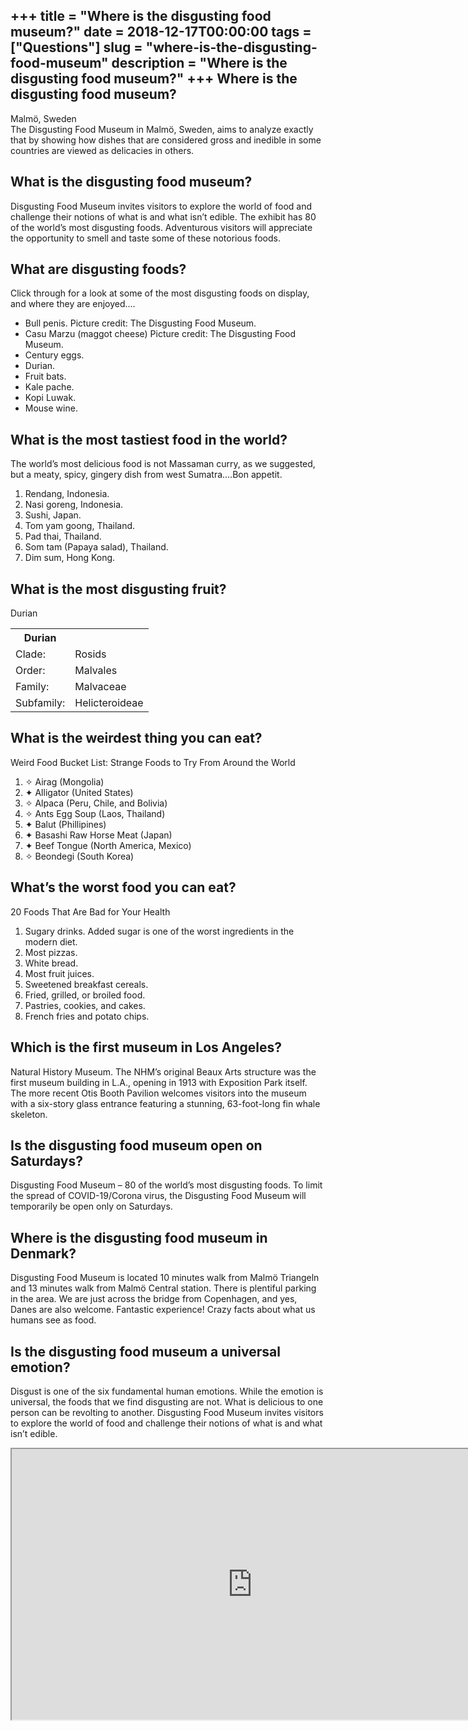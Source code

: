 +++
title = "Where is the disgusting food museum?"
date = 2018-12-17T00:00:00
tags = ["Questions"]
slug = "where-is-the-disgusting-food-museum"
description = "Where is the disgusting food museum?"
+++
Where is the disgusting food museum?
------------------------------------

Malmö, Sweden  
The Disgusting Food Museum in Malmö, Sweden, aims to analyze exactly that by showing how dishes that are considered gross and inedible in some countries are viewed as delicacies in others.

What is the disgusting food museum?
-----------------------------------

Disgusting Food Museum invites visitors to explore the world of food and challenge their notions of what is and what isn’t edible. The exhibit has 80 of the world’s most disgusting foods. Adventurous visitors will appreciate the opportunity to smell and taste some of these notorious foods.

What are disgusting foods?
--------------------------

Click through for a look at some of the most disgusting foods on display, and where they are enjoyed….

- Bull penis. Picture credit: The Disgusting Food Museum.
- Casu Marzu (maggot cheese) Picture credit: The Disgusting Food Museum.
- Century eggs.
- Durian.
- Fruit bats.
- Kale pache.
- Kopi Luwak.
- Mouse wine.

What is the most tastiest food in the world?
--------------------------------------------

The world’s most delicious food is not Massaman curry, as we suggested, but a meaty, spicy, gingery dish from west Sumatra….Bon appetit.

1. Rendang, Indonesia.
2. Nasi goreng, Indonesia.
3. Sushi, Japan.
4. Tom yam goong, Thailand.
5. Pad thai, Thailand.
6. Som tam (Papaya salad), Thailand.
7. Dim sum, Hong Kong.

What is the most disgusting fruit?
----------------------------------

Durian

<table><tr><th>Durian</th></tr><tr><td>Clade:</td><td>Rosids</td></tr><tr><td>Order:</td><td>Malvales</td></tr><tr><td>Family:</td><td>Malvaceae</td></tr><tr><td>Subfamily:</td><td>Helicteroideae</td></tr></table>

What is the weirdest thing you can eat?
---------------------------------------

Weird Food Bucket List: Strange Foods to Try From Around the World

1. ✧ Airag (Mongolia)
2. ✦ Alligator (United States)
3. ✧ Alpaca (Peru, Chile, and Bolivia)
4. ✧ Ants Egg Soup (Laos, Thailand)
5. ✦ Balut (Phillipines)
6. ✦ Basashi Raw Horse Meat (Japan)
7. ✦ Beef Tongue (North America, Mexico)
8. ✧ Beondegi (South Korea)

What’s the worst food you can eat?
----------------------------------

20 Foods That Are Bad for Your Health

1. Sugary drinks. Added sugar is one of the worst ingredients in the modern diet.
2. Most pizzas.
3. White bread.
4. Most fruit juices.
5. Sweetened breakfast cereals.
6. Fried, grilled, or broiled food.
7. Pastries, cookies, and cakes.
8. French fries and potato chips.

Which is the first museum in Los Angeles?
-----------------------------------------

Natural History Museum. The NHM’s original Beaux Arts structure was the first museum building in L.A., opening in 1913 with Exposition Park itself. The more recent Otis Booth Pavilion welcomes visitors into the museum with a six-story glass entrance featuring a stunning, 63-foot-long fin whale skeleton.

Is the disgusting food museum open on Saturdays?
------------------------------------------------

Disgusting Food Museum – 80 of the world’s most disgusting foods. To limit the spread of COVID-19/Corona virus, the Disgusting Food Museum will temporarily be open only on Saturdays.

Where is the disgusting food museum in Denmark?
-----------------------------------------------

Disgusting Food Museum is located 10 minutes walk from Malmö Triangeln and 13 minutes walk from Malmö Central station. There is plentiful parking in the area. We are just across the bridge from Copenhagen, and yes, Danes are also welcome. Fantastic experience! Crazy facts about what us humans see as food.

Is the disgusting food museum a universal emotion?
--------------------------------------------------

Disgust is one of the six fundamental human emotions. While the emotion is universal, the foods that we find disgusting are not. What is delicious to one person can be revolting to another. Disgusting Food Museum invites visitors to explore the world of food and challenge their notions of what is and what isn’t edible.

<iframe allow="accelerometer; autoplay; clipboard-write; encrypted-media; gyroscope; picture-in-picture" allowfullscreen="" class="__youtube_prefs__  epyt-is-override  no-lazyload" data-no-lazy="1" data-origheight="433" data-origwidth="770" data-skipgform_ajax_framebjll="" height="433" id="_ytid_95706" loading="lazy" src="https://www.youtube.com/embed/eA8ZIURhigs?enablejsapi=1&autoplay=0&cc_load_policy=0&cc_lang_pref=&iv_load_policy=1&loop=0&modestbranding=0&rel=1&fs=1&playsinline=0&autohide=2&theme=dark&color=red&controls=1&" title="YouTube player" width="770"></iframe>